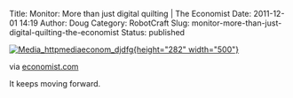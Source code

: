 Title: Monitor: More than just digital quilting | The Economist
Date: 2011-12-01 14:19
Author: Doug
Category: RobotCraft
Slug: monitor-more-than-just-digital-quilting-the-economist
Status: published

[![Media_httpmediaeconom_djdfg](http://getfile3.posterous.com/getfile/files.posterous.com/littleideas/BDDrjFimqDwgBgipoitacBxtueIjsoyJdpfrjCucttinyqlvnhaDAbtuqGDk/media_httpmediaeconom_djDFg.jpg.scaled500.jpg){height="282" width="500"}](http://getfile6.posterous.com/getfile/files.posterous.com/littleideas/BDDrjFimqDwgBgipoitacBxtueIjsoyJdpfrjCucttinyqlvnhaDAbtuqGDk/media_httpmediaeconom_djDFg.jpg.scaled1000.jpg)

via [economist.com](http://www.economist.com/node/21540392)

It keeps moving forward.
